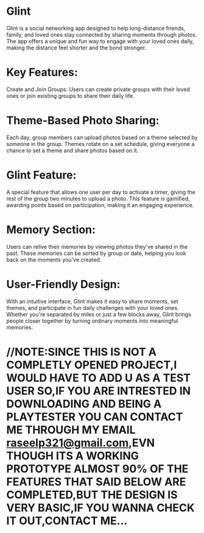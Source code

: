 # Glint
Glint is a social networking app designed to help long-distance friends, family, and loved ones stay connected by sharing moments through photos. The app offers a unique and fun way to engage with your loved ones daily, making the distance feel shorter and the bond stronger.

# Key Features:
Create and Join Groups: Users can create private groups with their loved ones or join existing groups to share their daily life.


# Theme-Based Photo Sharing:
Each day, group members can upload photos based on a theme selected by someone in the group. Themes rotate on a set schedule, giving everyone a chance to set a theme and share photos based on it.


# Glint Feature:
A special feature that allows one user per day to activate a timer, giving the rest of the group two minutes to upload a photo. This feature is gamified, awarding points based on participation, making it an engaging experience.


# Memory Section:
Users can relive their memories by viewing photos they've shared in the past. These memories can be sorted by group or date, helping you look back on the moments you've created.


# User-Friendly Design:
With an intuitive interface, Glint makes it easy to share moments, set themes, and participate in fun daily challenges with your loved ones.
Whether you're separated by miles or just a few blocks away, Glint brings people closer together by turning ordinary moments into meaningful memories.

# //NOTE:SINCE THIS IS NOT A COMPLETLY OPENED PROJECT,I WOULD HAVE TO ADD U AS A TEST USER SO,IF YOU ARE INTRESTED IN DOWNLOADING AND BEING A PLAYTESTER YOU CAN CONTACT ME THROUGH MY EMAIL raseelp321@gmail.com,EVN THOUGH ITS A WORKING PROTOTYPE ALMOST 90% OF THE FEATURES THAT SAID BELOW ARE COMPLETED,BUT THE DESIGN IS VERY BASIC,IF YOU WANNA CHECK IT OUT,CONTACT ME...

 
